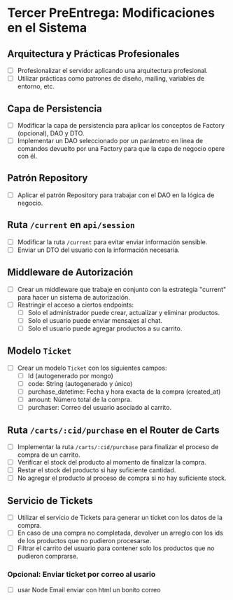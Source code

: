 # Tercer PreEntrega: Modificaciones en el Sistema

## Arquitectura y Prácticas Profesionales

- [ ] Profesionalizar el servidor aplicando una arquitectura profesional.
- [ ] Utilizar prácticas como patrones de diseño, mailing, variables de entorno, etc.

## Capa de Persistencia

- [ ] Modificar la capa de persistencia para aplicar los conceptos de Factory (opcional), DAO y DTO.
- [ ] Implementar un DAO seleccionado por un parámetro en línea de comandos devuelto por una Factory para que la capa de negocio opere con él.

## Patrón Repository

- [ ] Aplicar el patrón Repository para trabajar con el DAO en la lógica de negocio.

## Ruta `/current` en `api/session`

- [ ] Modificar la ruta `/current` para evitar enviar información sensible.
- [ ] Enviar un DTO del usuario con la información necesaria.

## Middleware de Autorización

- [ ] Crear un middleware que trabaje en conjunto con la estrategia "current" para hacer un sistema de autorización.
- [ ] Restringir el acceso a ciertos endpoints:
  - [ ] Solo el administrador puede crear, actualizar y eliminar productos.
  - [ ] Solo el usuario puede enviar mensajes al chat.
  - [ ] Solo el usuario puede agregar productos a su carrito.

## Modelo `Ticket`

- [ ] Crear un modelo `Ticket` con los siguientes campos:
  - [ ] Id (autogenerado por mongo)
  - [ ] code: String (autogenerado y único)
  - [ ] purchase_datetime: Fecha y hora exacta de la compra (created_at)
  - [ ] amount: Número total de la compra.
  - [ ] purchaser: Correo del usuario asociado al carrito.

## Ruta `/carts/:cid/purchase` en el Router de Carts

- [ ] Implementar la ruta `/carts/:cid/purchase` para finalizar el proceso de compra de un carrito.
- [ ] Verificar el stock del producto al momento de finalizar la compra.
- [ ] Restar el stock del producto si hay suficiente cantidad.
- [ ] No agregar el producto al proceso de compra si no hay suficiente stock.

## Servicio de Tickets

- [ ] Utilizar el servicio de Tickets para generar un ticket con los datos de la compra.
- [ ] En caso de una compra no completada, devolver un arreglo con los ids de los productos que no pudieron procesarse.
- [ ] Filtrar el carrito del usuario para contener solo los productos que no pudieron comprarse.

### Opcional: Enviar ticket por correo al usario

- [ ] usar Node Email enviar con html un bonito correo
